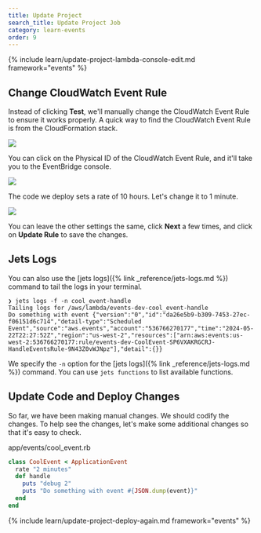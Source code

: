 ```yaml
---
title: Update Project
search_title: Update Project Job
category: learn-events
order: 9
---
```


{% include learn/update-project-lambda-console-edit.md framework="events" %}

## Change CloudWatch Event Rule

Instead of clicking **Test**, we'll manually change the CloudWatch Event Rule to ensure it works properly. A quick way to find the CloudWatch Event Rule is from the CloudFormation stack.

![](https://img.boltops.com/tools/jets/learn/events/review-deploy-cloudformation-console.png)

You can click on the Physical ID of the CloudWatch Event Rule, and it'll take you to the EventBridge console.

![](https://img.boltops.com/tools/jets/learn/events/update-project-eventbridge-console.png)

The code we deploy sets a rate of 10 hours. Let's change it to 1 minute.

![](https://img.boltops.com/tools/jets/learn/events/update-project-eventbridge-console-edit.png)

You can leave the other settings the same, click **Next** a few times, and click on **Update Rule** to save the changes.

## Jets Logs

You can also use the [jets logs]({% link _reference/jets-logs.md %}) command to tail the logs in your terminal.

    ❯ jets logs -f -n cool_event-handle
    Tailing logs for /aws/lambda/events-dev-cool_event-handle
    Do something with event {"version":"0","id":"da26e5b9-b309-7453-27ec-f06151d6c714","detail-type":"Scheduled Event","source":"aws.events","account":"536766270177","time":"2024-05-22T22:27:52Z","region":"us-west-2","resources":["arn:aws:events:us-west-2:536766270177:rule/events-dev-CoolEvent-SP6VXAKRGCRJ-HandleEventsRule-9N43Z0vWJNpz"],"detail":{}}

We specify the `-n` option for the [jets logs]({% link _reference/jets-logs.md %}) command.  You can use `jets functions` to list available functions.

## Update Code and Deploy Changes

So far, we have been making manual changes. We should codify the changes. To help see the changes, let's make some additional changes so that it's easy to check.

app/events/cool_event.rb

```ruby
class CoolEvent < ApplicationEvent
  rate "2 minutes"
  def handle
    puts "debug 2"
    puts "Do something with event #{JSON.dump(event)}"
  end
end
```

{% include learn/update-project-deploy-again.md framework="events" %}
